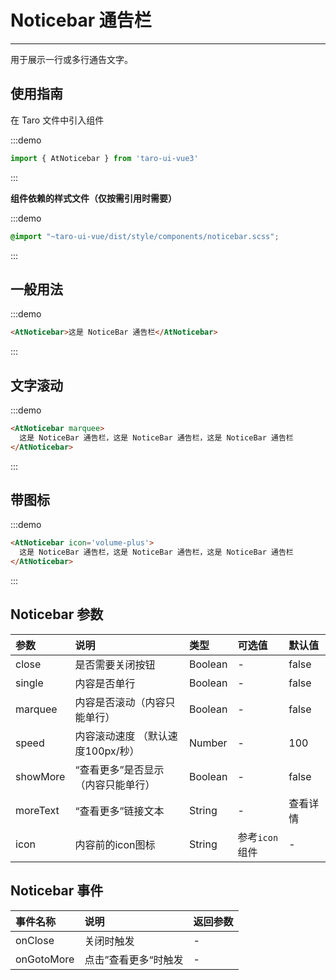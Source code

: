 # Noticebar 通告栏

---

用于展示一行或多行通告文字。

## 使用指南

在 Taro 文件中引入组件

:::demo
```js
import { AtNoticebar } from 'taro-ui-vue3'
```
:::

**组件依赖的样式文件（仅按需引用时需要）**

:::demo
```scss
@import "~taro-ui-vue/dist/style/components/noticebar.scss";
```
:::

## 一般用法

:::demo
```html
<AtNoticebar>这是 NoticeBar 通告栏</AtNoticebar>
```
:::

## 文字滚动

:::demo
```html
<AtNoticebar marquee>
  这是 NoticeBar 通告栏，这是 NoticeBar 通告栏，这是 NoticeBar 通告栏
</AtNoticebar>
```
:::

## 带图标

:::demo
```html
<AtNoticebar icon='volume-plus'>
  这是 NoticeBar 通告栏，这是 NoticeBar 通告栏，这是 NoticeBar 通告栏
</AtNoticebar>
```
:::

## Noticebar 参数

| 参数     | 说明                              | 类型    | 可选值         | 默认值   |
|:---------|:----------------------------------|:--------|:---------------|:---------|
| close    | 是否需要关闭按钮                  | Boolean | -              | false    |
| single   | 内容是否单行                      | Boolean | -              | false    |
| marquee  | 内容是否滚动（内容只能单行）      | Boolean | -              | false    |
| speed    | 内容滚动速度 （默认速度100px/秒） | Number  | -              | 100      |
| showMore  | “查看更多”是否显示（内容只能单行）      | Boolean | -              | false    |
| moreText | “查看更多”链接文本                | String  | -              | 查看详情 |
| icon     | 内容前的icon图标                  | String  | 参考`icon`组件 | -        |


## Noticebar 事件

| 事件名称   | 说明                 | 返回参数 |
|:-----------|:---------------------|:---------|
| onClose    | 关闭时触发           | -        |
| onGotoMore | 点击”查看更多“时触发 | -        |
